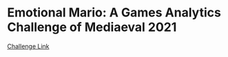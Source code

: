 # Emotional Mario: A Games Analytics Challenge of Mediaeval 2021
[Challenge Link](https://multimediaeval.github.io/editions/2021/tasks/emotionalmario/#:~:text=The%20task%20is%20called%20Emotional,video%20game%20Super%20Mario%20Bros.&text=This%20can%20include%20gameplay%20scenes,what%20happened%20during%20the%20game.)
